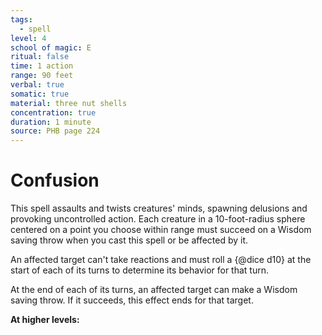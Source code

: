 ```yaml
---
tags:
  - spell
level: 4
school of magic: E
ritual: false
time: 1 action
range: 90 feet
verbal: true
somatic: true
material: three nut shells
concentration: true
duration: 1 minute
source: PHB page 224
---
```

# Confusion
This spell assaults and twists creatures' minds, spawning delusions and provoking uncontrolled action. Each creature in a 10-foot-radius sphere centered on a point you choose within range must succeed on a Wisdom saving throw when you cast this spell or be affected by it.

An affected target can't take reactions and must roll a {@dice d10} at the start of each of its turns to determine its behavior for that turn.



At the end of each of its turns, an affected target can make a Wisdom saving throw. If it succeeds, this effect ends for that target.

**At higher levels:** 